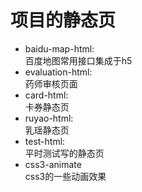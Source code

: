 # 项目的静态页

- baidu-map-html:  
  百度地图常用接口集成于h5
- evaluation-html:  
  药师审核页面
- card-html:  
  卡券静态页
- ruyao-html:  
  乳瑶静态页
- test-html:  
  平时测试写的静态页
- css3-animate  
  css3的一些动画效果
